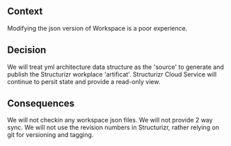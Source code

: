 ## Context
Modifying the json version of Workspace is a poor experience.

## Decision
We will treat yml architecture data structure as the 'source' to generate and publish the Structurizr workplace 'artificat'. Structurizr Cloud Service will continue to persit state and provide a read-only view.

## Consequences
We will not checkin any workspace json files. We will not provide 2 way sync. We will not use the revision numbers in Structurizr, rather relying on git for versioning and tagging.